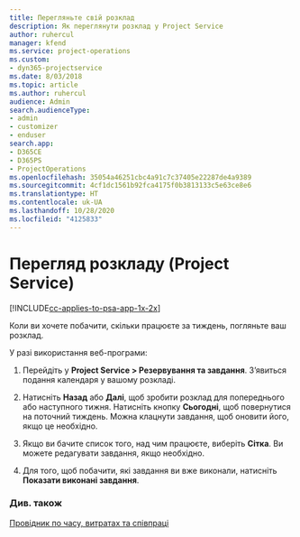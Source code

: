 ```yaml
---
title: Перегляньте свій розклад
description: Як переглянути розклад у Project Service
author: ruhercul
manager: kfend
ms.service: project-operations
ms.custom:
- dyn365-projectservice
ms.date: 8/03/2018
ms.topic: article
ms.author: ruhercul
audience: Admin
search.audienceType:
- admin
- customizer
- enduser
search.app:
- D365CE
- D365PS
- ProjectOperations
ms.openlocfilehash: 35054a46251cbc4a91c7c37405e22287de4a9389
ms.sourcegitcommit: 4cf1dc1561b92fca4175f0b3813133c5e63ce8e6
ms.translationtype: HT
ms.contentlocale: uk-UA
ms.lasthandoff: 10/28/2020
ms.locfileid: "4125833"
---
```

# <a name="view-your-schedule-project-service"></a>Перегляд розкладу (Project Service)

[!INCLUDE[cc-applies-to-psa-app-1x-2x](../includes/cc-applies-to-psa-app-1x-2x.md)]

Коли ви хочете побачити, скільки працюєте за тиждень, погляньте ваш розклад.  
  
 У разі використання веб-програми:  
  
1.  Перейдіть у **Project Service > Резервування та завдання**. З’явиться подання календаря у вашому розкладі.  
  
2.  Натисніть **Назад** або **Далі**, щоб зробити розклад для попереднього або наступного тижня. Натисніть кнопку **Сьогодні**, щоб повернутися на поточний тиждень. Можна клацнути завдання, щоб оновити його, якщо це необхідно.  
  
3.  Якщо ви бачите список того, над чим працюєте, виберіть **Сітка**. Ви можете редагувати завдання, якщо необхідно.  
  
4.  Для того, щоб побачити, які завдання ви вже виконали, натисніть **Показати виконані завдання**.  
  
### <a name="see-also"></a>Див. також  
 [Провідник по часу, витратах та співпраці](../psa/time-expense-collaboration-guide.md)
